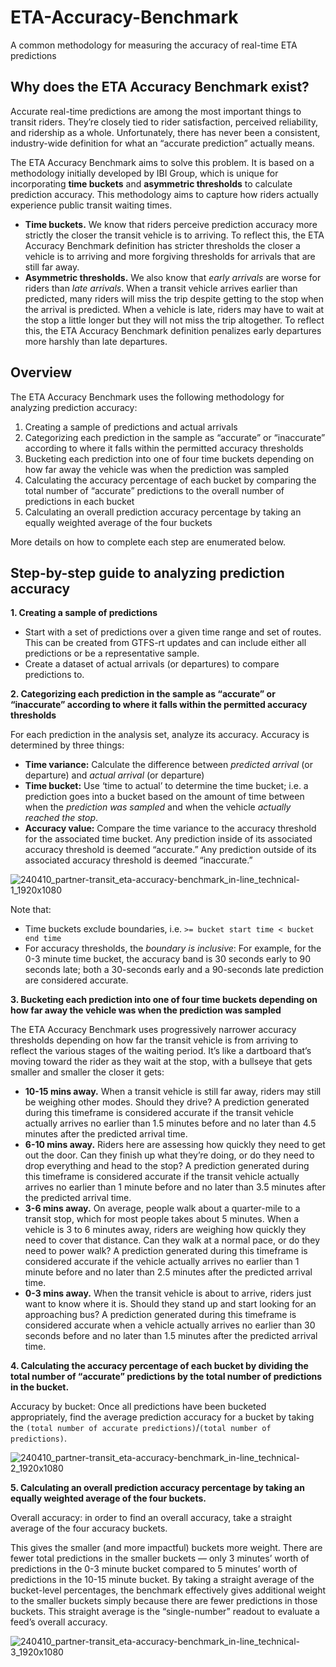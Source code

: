 # ETA-Accuracy-Benchmark
A common methodology for measuring the accuracy of real-time ETA predictions

## Why does the ETA Accuracy Benchmark exist?

Accurate real-time predictions are among the most important things to transit riders. They’re closely tied to rider satisfaction, perceived reliability, and ridership as a whole. Unfortunately, there has never been a consistent, industry-wide definition for what an “accurate prediction” actually means.

The ETA Accuracy Benchmark aims to solve this problem. It is based on a methodology initially developed by IBI Group, which is unique for incorporating **time buckets** and **asymmetric thresholds** to calculate prediction accuracy. This methodology aims to capture how riders actually experience public transit waiting times.

- **Time buckets.** We know that riders perceive prediction accuracy more strictly the closer the transit vehicle is to arriving. To reflect this, the ETA Accuracy Benchmark definition has stricter thresholds the closer a vehicle is to arriving and more forgiving thresholds for arrivals that are still far away.
- **Asymmetric thresholds.** We also know that _early arrivals_ are worse for riders than _late arrivals_. When a transit vehicle arrives earlier than predicted, many riders will miss the trip despite getting to the stop when the arrival is predicted. When a vehicle is late, riders may have to wait at the stop a little longer but they will not miss the trip altogether. To reflect this, the ETA Accuracy Benchmark definition penalizes early departures more harshly than late departures.

## Overview

The ETA Accuracy Benchmark uses the following methodology for analyzing prediction accuracy:

1. Creating a sample of predictions and actual arrivals
2. Categorizing each prediction in the sample as “accurate” or “inaccurate” according to where it falls within the permitted accuracy thresholds
3. Bucketing each prediction into one of four time buckets depending on how far away the vehicle was  when the prediction was sampled
4. Calculating the accuracy percentage of each bucket by comparing the total number of “accurate” predictions to the overall number of predictions in each bucket
5. Calculating an overall prediction accuracy percentage by taking an equally weighted average of the four buckets

More details on how to complete each step are enumerated below.

## Step-by-step guide to analyzing prediction accuracy

**1. Creating a sample of predictions**
- Start with a set of predictions over a given time range and set of routes.  This can be created from GTFS-rt updates and can include either all predictions or be a representative sample.
- Create a dataset of actual arrivals (or departures) to compare predictions to.

**2. Categorizing each prediction in the sample as “accurate” or “inaccurate” according to where it falls within the permitted accuracy thresholds**

For each prediction in the analysis set, analyze its accuracy. Accuracy is determined by three things: 
- **Time variance:** Calculate the difference between _predicted arrival_ (or departure) and _actual arrival_ (or departure)
- **Time bucket:** Use ‘time to actual’ to determine the time bucket; i.e. a prediction goes into a bucket based on the amount of time between when the _prediction was sampled_ and when the vehicle _actually reached the stop_.
- **Accuracy value:** Compare the time variance to the accuracy threshold for the associated time bucket. Any prediction inside of its associated accuracy threshold is deemed “accurate.” Any prediction outside of its associated accuracy threshold is deemed “inaccurate.”

![240410_partner-transit_eta-accuracy-benchmark_in-line_technical-1_1920x1080](https://github.com/TransitApp/ETA-Accuracy-Benchmark/assets/32456691/16615b6f-d8bc-4820-a89e-495867a77018)

Note that:
- Time buckets exclude boundaries, i.e. `>= bucket start time < bucket end time`
- For accuracy thresholds, the _boundary is inclusive_: For example, for the 0-3 minute time bucket, the accuracy band is 30 seconds early to 90 seconds late; both a 30-seconds early and a 90-seconds late prediction are considered accurate.

**3. Bucketing each prediction into one of four time buckets depending on how far away the vehicle was when the prediction was sampled**

The ETA Accuracy Benchmark uses progressively narrower accuracy thresholds depending on how far the transit vehicle is from arriving to reflect the various stages of the waiting period. It’s like a dartboard that’s moving toward the rider as they wait at the stop, with a bullseye that gets smaller and smaller the closer it gets:

- **10-15 mins away.** When a transit vehicle is still far away, riders may still be weighing other modes. Should they drive? A prediction generated during this timeframe is considered accurate if the transit vehicle actually arrives no earlier than 1.5 minutes before and no later than 4.5 minutes after the predicted arrival time.
- **6-10 mins away.** Riders here are assessing how quickly they need to get out the door. Can they finish up what they’re doing, or do they need to drop everything and head to the stop? A prediction generated during this timeframe is considered accurate if the transit vehicle actually arrives no earlier than 1 minute before and no later than 3.5 minutes after the predicted arrival time.
- **3-6 mins away.** On average, people walk about a quarter-mile to a transit stop, which for most people takes about 5 minutes. When a vehicle is 3 to 6 minutes away, riders are weighing how quickly they need to cover that distance. Can they walk at a normal pace, or do they need to power walk? A prediction generated during this timeframe is considered accurate if the vehicle actually arrives no earlier than 1 minute before and no later than 2.5 minutes after the predicted arrival time.
- **0-3 mins away.** When the transit vehicle is about to arrive, riders just want to know where it is. Should they stand up and start looking for an approaching bus? A prediction generated during this timeframe is considered accurate when a vehicle actually arrives no earlier than 30 seconds before and no later than 1.5 minutes after the predicted arrival time.

**4. Calculating the accuracy percentage of each bucket by dividing the total number of “accurate” predictions by the total number of predictions in the bucket.**

Accuracy by bucket: Once all predictions have been bucketed appropriately, find the average prediction accuracy for a bucket by taking the `(total number of accurate predictions)`/`(total number of predictions)`.

![240410_partner-transit_eta-accuracy-benchmark_in-line_technical-2_1920x1080](https://github.com/TransitApp/ETA-Accuracy-Benchmark/assets/32456691/89018148-f184-4585-907c-db204d35c0dc)

**5. Calculating an overall prediction accuracy percentage by taking an equally weighted average of the four buckets.**

Overall accuracy: in order to find an overall accuracy, take a straight average of the four accuracy buckets.

This gives the smaller (and more impactful) buckets more weight. There are fewer total predictions in the smaller buckets — only 3 minutes’ worth of predictions in the 0-3 minute bucket compared to 5 minutes’ worth of predictions in the 10-15 minute bucket. By taking a straight average of the bucket-level percentages, the benchmark effectively gives additional weight to the smaller buckets simply because there are fewer predictions in those buckets. This straight average is the “single-number” readout to evaluate a feed’s overall accuracy.

![240410_partner-transit_eta-accuracy-benchmark_in-line_technical-3_1920x1080](https://github.com/TransitApp/ETA-Accuracy-Benchmark/assets/32456691/773dfb79-ded8-4cfa-ac79-61b78aac5671)
